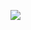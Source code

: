 ![](https://upload-bbs.mihoyo.com/upload/2020/05/06/75638714/d0bcab0d035eb41a784c97081957ad8b_472609620941078905.png)
